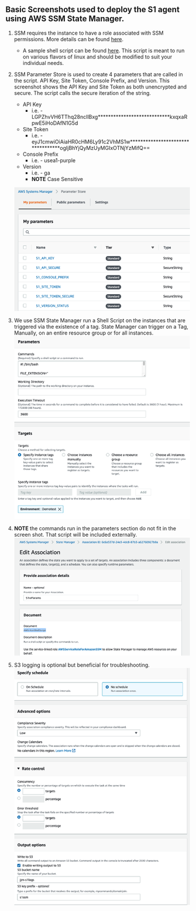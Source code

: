 


## Basic Screenshots used to deploy the S1 agent using AWS SSM State Manager.



1. SSM requires the instance to have a role associated with SSM permissions.  More details can be found [here](https://docs.aws.amazon.com/systems-manager/latest/userguide/setup-instance-profile.html).
    - A sample shell script can be found [here](ssm_notes.sh).  This script is meant to run on various flavors of linux and should be modified to suit your individual needs.
2. SSM Parameter Store is used to create 4 parameters that are called in the script.  API Key, Site Token, Console Prefix, and Version.  This screenshot shows the API Key and Site Token as both unencrypted and secure.  The script calls the secure iteration of the string.
    - API Key 
        - i.e. - LGPZhvVH6TThq28ncIlBxg****************************kxqxaRpwE5iHoDAfN1G5d
    - Site Token 
        - i.e. - eyJ1cmwiOiAiaHR0cHM6Ly91c2VhMS1w**********************************ogIjBhYjQyMzUyMGIxOTNjYzMifQ==
    - Console Prefix 
        - i.e. - usea1-purple
    - Version 
        - i.e. - ga     
        - **NOTE** Case Sensitive

    ![alt_text](images/image1.png "image_tooltip")

3. We use SSM State Manager run a Shell Script on the instances that are triggered via the existence of a tag.  State Manager can trigger on a Tag, Manually, on an entire resource group or for all instances.
    ![alt_text](images/image2.png "image_tooltip")

4. **NOTE** the commands run in the parameters section do not fit in the screen shot.  That script will be included externally.
    ![alt_text](images/image3.png "image_tooltip")

5. S3 logging is optional but beneficial for troubleshooting.
    ![alt_text](images/image4.png "image_tooltip")
